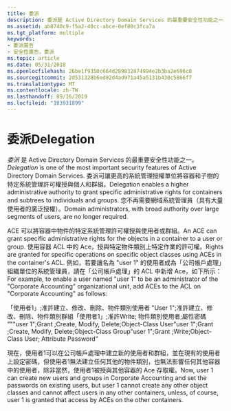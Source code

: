 ```yaml
---
title: 委派
description: 委派是 Active Directory Domain Services 的最重要安全性功能之一。
ms.assetid: ab8740c9-f5a2-40cc-abce-0ef80c3fca7a
ms.tgt_platform: multiple
keywords:
- 委派廣告
- 安全性廣告，委派
ms.topic: article
ms.date: 05/31/2018
ms.openlocfilehash: 26be1f9350c664d289832874994e2b3ba2e696c0
ms.sourcegitcommit: 2d531328b6ed82d4ad971a45a5131b430c5866f7
ms.translationtype: MT
ms.contentlocale: zh-TW
ms.lasthandoff: 09/16/2019
ms.locfileid: "103931899"
---
```

# <a name="delegation"></a><span data-ttu-id="ab9d6-105">委派</span><span class="sxs-lookup"><span data-stu-id="ab9d6-105">Delegation</span></span>

<span data-ttu-id="ab9d6-106">*委派* 是 Active Directory Domain Services 的最重要安全性功能之一。</span><span class="sxs-lookup"><span data-stu-id="ab9d6-106">*Delegation* is one of the most important security features of Active Directory Domain Services.</span></span> <span data-ttu-id="ab9d6-107">委派可讓更高的系統管理授權單位將容器和子樹的特定系統管理許可權授與個人和群組。</span><span class="sxs-lookup"><span data-stu-id="ab9d6-107">Delegation enables a higher administrative authority to grant specific administrative rights for containers and subtrees to individuals and groups.</span></span> <span data-ttu-id="ab9d6-108">您不再需要網域系統管理員（具有大量使用者的廣泛授權）。</span><span class="sxs-lookup"><span data-stu-id="ab9d6-108">Domain administrators, with broad authority over large segments of users, are no longer required.</span></span>

<span data-ttu-id="ab9d6-109">ACE 可以將容器中物件的特定系統管理許可權授與使用者或群組。</span><span class="sxs-lookup"><span data-stu-id="ab9d6-109">An ACE can grant specific administrative rights for the objects in a container to a user or group.</span></span> <span data-ttu-id="ab9d6-110">使用容器 ACL 中的 Ace，授與特定物件類別上特定作業的許可權。</span><span class="sxs-lookup"><span data-stu-id="ab9d6-110">Rights are granted for specific operations on specific object classes using ACEs in the container's ACL.</span></span> <span data-ttu-id="ab9d6-111">例如，若要讓名為 "user 1" 的使用者成為「公司帳戶處理」組織單位的系統管理員，請在「公司帳戶處理」的 ACL 中新增 Ace，如下所示：</span><span class="sxs-lookup"><span data-stu-id="ab9d6-111">For example, to enable a user named "user 1" to be an administrator of the "Corporate Accounting" organizational unit, add ACEs to the ACL on "Corporate Accounting" as follows:</span></span>

<span data-ttu-id="ab9d6-112">「使用者1」;准許建立、修改、刪除、物件類別使用者 "User 1";准許建立、修改、刪除、物件類別群組「使用者1」;准許Write; 物件類別使用者;屬性密碼 "</span><span class="sxs-lookup"><span data-stu-id="ab9d6-112">""user 1";Grant ;Create, Modify, Delete;Object-Class User"user 1";Grant ;Create, Modify, Delete;Object-Class Group"user 1";Grant ;Write;Object-Class User; Attribute Password"</span></span>

<span data-ttu-id="ab9d6-113">現在，使用者1可以在公司帳戶處理中建立新的使用者和群組，並在現有的使用者上設定密碼，但使用者1無法建立任何其他的物件類別，也無法影響任何其他容器中的使用者，除非當然，使用者1被授與其他容器的 Ace 存取權。</span><span class="sxs-lookup"><span data-stu-id="ab9d6-113">Now, user 1 can create new users and groups in Corporate Accounting and set the passwords on existing users, but user 1 cannot create any other object classes and cannot affect users in any other containers, unless, of course, user 1 is granted that access by ACEs on the other containers.</span></span>

 

 




